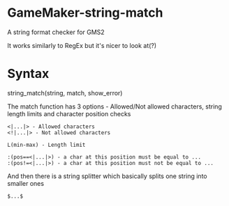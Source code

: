 # GameMaker-string-match
A string format checker for GMS2

It works similarly to RegEx but it's nicer to look at(?)

# Syntax
string_match(string, match, show_error)

The match function has 3 options - Allowed/Not allowed characters, string length limits and character position checks
```
<|...|> - Allowed characters
<!|...|> - Not allowed characters

L(min-max) - Length limit

:(pos==<|...|>) - a char at this position must be equal to ...
:(pos!=<|...|>) - a char at this position must not be equal to ...
```
And then there is a string splitter which basically splits one string into smaller ones
```
$...$
```
